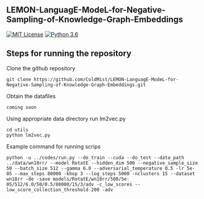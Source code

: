 ## LEMON-LanguagE-ModeL-for-Negative-Sampling-of-Knowledge-Graph-Embeddings

[![MIT License](https://img.shields.io/badge/License-MIT-green.svg)](https://choosealicense.com/licenses/mit/)
[![Python 3.6](https://img.shields.io/badge/python-3.9-blue.svg)](https://www.python.org/downloads/release/python-390/)

## Steps for running the repository

Clone the github repository
```
git clone https://github.com/ColdMist/LEMON-LanguagE-ModeL-for-Negative-Sampling-of-Knowledge-Graph-Embeddings.git
```
Obtain the datafiles 
```
coming soon
```
Using appropriate data directory run lm2vec.py 
```
cd utils
python lm2vec.py
```
Example command for running scrips
```
python -u ../codes/run.py --do_train --cuda --do_test --data_path ../data/wn18rr/ --model RotatE --hidden_dim 500 --negative_sample_size 50 --batch_size 512 --gamma 6.0 --adversarial_temperature 0.5 -lr 5e-05 --max_steps 80000 -khop 3 --log_steps 5000 -nclusters 15 --dataset wn18rr -de -save models/RotatE/wn18rr/500/5e-05/512/6.0/50/0.5/80000/15/3/adv -c_low_scores --low_score_collection_threshold 200 -adv
```
